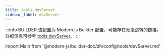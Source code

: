 ```yaml
---
title: tools.devServer
sidebar_label: devServer
---
```


:::info BUILDER
该配置为 Modern.js Builder 配置，可能存在无法跳转的链接。详细信息可参考 [tools.devServer](https://modernjs.dev/builder/zh/api/config-tools.html#tools-devserver)。
:::

import Main from '@modern-js/builder-doc/zh/config/tools/devServer.md'

<Main />
